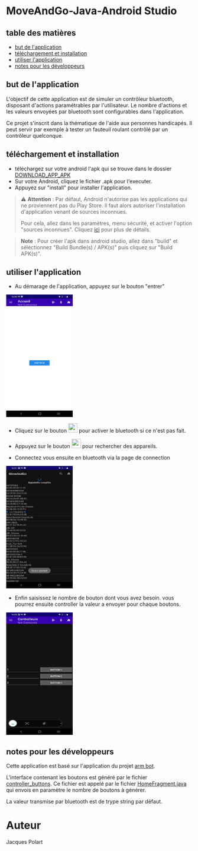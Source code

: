 # MoveAndGo-Java-Android Studio

## table des matières

- [but de l'application](#goal)
- [téléchargement et installation](#download)
- [utiliser l'application](#use)
- [notes pour les développeurs](#developer)

## <a name="goal"></a>  but de l'application

L'objectif de cette application est de simuler un contrôleur bluetooth, disposant d'actions paramétrables par l'utilisateur. Le nombre d'actions et les valeurs envoyées par bluetooth sont configurables dans l'application.

Ce projet s'inscrit dans la thématique de l'aide aux personnes handicapés. Il peut servir par exemple à tester un fauteuil roulant contrôlé par un contrôleur quelconque.

## <a name="download"></a> téléchargement et installation

* téléchargez sur votre android l'apk qui se trouve dans le dossier [DOWNLOAD_APP_APK](https://github.com/PolartJacques/ECE-PPE-MoveAndGo/tree/master/DOWNLOAD_APP_APK)
* Sur votre Android, cliquez le fichier .apk pour l'executer.
* Appuyez sur "install" pour installer l'application.

> :warning: **Attention** : Par défaut, Android n'autorise pas les applications qui ne proviennent pas du Play Store. Il faut alors autoriser l'installation d'application venant de sources inconnues. 
>
> Pour cela, allez dans les paramètres, menu sécurité, et activer l'option "sources inconnues". Cliquez [ici](https://www.frandroid.com/comment-faire/tutoriaux/231266_autoriserlessourcesinconnues) pour plus de détails.

> **Note** : Pour créer l'apk dans android studio, allez dans "build" et séléctionnez "Build Bundle(s) / APK(s)" puis cliquez sur "Build APK(s)".

## <a name="use"></a> utiliser l'application

* Au démarage de l'application, appuyez sur le bouton "entrer"

<img width="180" height="330" src="/.github/home_page.jpg">

* Cliquez sur le bouton <img width="25" height="25" src="https://user-images.githubusercontent.com/71266159/151390232-fd6ead72-5359-4c4c-8f66-151f76a996b7.PNG"> pour activer le bluetooth si ce n'est pas fait. 

* Appuyez sur le bouton <img width="25" height="25" src="https://user-images.githubusercontent.com/71266159/151390791-1c620555-a89d-48a8-8973-ca2fe329f6d1.PNG"> pour rechercher des appareils.

* Connectez vous ensuite en bluetooth via la page de connection

<img width="180" height="330" src="/.github/bluetooth_connect.jpg">

* Enfin saisissez le nombre de bouton dont vous avez besoin. vous pourrez ensuite controller la valeur a envoyer pour chaque boutons.

<img width="180" height="330" src="/.github/buttons.jpg">

## <a name="developer"></a> notes pour les développeurs

Cette application est basé sur l'application du projet [arm bot](https://github.com/ArmBot-ECE/ArmBot_Java_Android_Studio).

L'interface contenant les boutons est généré par le fichier [controller_buttons](https://github.com/PolartJacques/ECE-PPE-MoveAndGo/blob/master/app/src/main/java/com/example/MoveAndGo/ui/controller_buttons/ControllerButtonsFragment.java). Ce fichier est appelé par le fichier [HomeFragment.java](https://github.com/PolartJacques/ECE-PPE-MoveAndGo/blob/master/app/src/main/java/com/example/MoveAndGo/ui/home/HomeFragment.java) qui envois en paramètre le nombre de boutons à générer.

La valeur transmise par bluetooth est de trype string par défaut.

# Auteur

Jacques Polart
